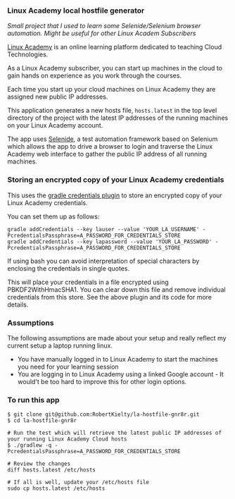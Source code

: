 ### Linux Academy local hostfile generator

*Small project that I used to learn some Selenide/Selenium browser automation. Might be useful for other Linux Academ Subscribers*

[Linux Academy](https://www.linuxacademy.com) is an online learning platform dedicated to teaching Cloud Technologies.

As a Linux Academy subscriber, you can start up machines in the cloud to gain hands on experience as you work through
the courses.

Each time you start up your cloud machines on Linux Academy they are assigned new public IP addresses.

This application generates a new hosts file, `hosts.latest` in the top level directory of the project with the latest IP addresses of the running machines on your Linux Academy account.

The app uses [Selenide](https://selenide.org/), a test automation framework based on Selenium which allows the app to drive a browser to login and traverse the Linux Academy web interface to gather the public IP address of all
running machines.

### Storing an encrypted copy of your Linux Academy credentials
This uses the [gradle credentials plugin](https://github.com/etiennestuder/gradle-credentials-plugin) to store an encrypted copy of your Linux Academy credentials.

You can set them up as follows:
```
gradle addCredentials --key lauser --value 'YOUR_LA_USERNAME' -PcredentialsPassphrase=A_PASSWORD_FOR_CREDENTIALS_STORE
gradle addCredentials --key lapassword --value 'YOUR_LA_PASSWORD' -PcredentialsPassphrase=A_PASSWORD_FOR_CREDENTIALS_STORE
```

If using bash you can avoid interpretation of special characters by enclosing the credentials in single quotes.

This will place your credentials in a file encrypted using PBKDF2WithHmacSHA1. You can clear down this file and remove individual credentials from this store. See the above plugin and its code for more details.

### Assumptions

The following assumptions are made about your setup and really reflect my current setup a laptop running linux.

 - You have manually logged in to Linux Academy to start the machines you need for your learning session
 - You are logging in to Linux Academy using a linked Google account - It would't be too hard to improve this for other login options.

### To run this app

```
$ git clone git@github.com:RobertKielty/la-hostfile-gnr8r.git
$ cd la-hostfile-gnr8r

# Run the test which will retrieve the latest public IP addresses of your running Linux Academy Cloud hosts
$ ./gradlew -q -PcredentialsPassphrase=A_PASSWORD_FOR_CREDENTIALS_STORE

# Review the changes
diff hosts.latest /etc/hosts

# If all is well, update your /etc/hosts file
sudo cp hosts.latest /etc/hosts
```
